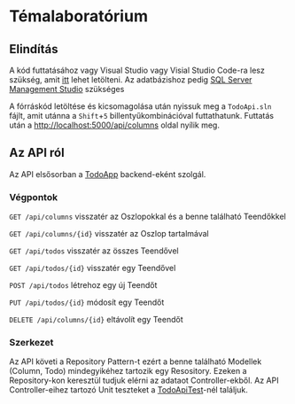 # Témalaboratórium

## Elindítás

A kód futtatásához vagy Visual Studio vagy Visial Studio Code-ra lesz szükség, amit [itt](https://visualstudio.microsoft.com/free-developer-offers/) lehet letölteni. Az adatbázishoz pedig [SQL Server Management Studio](https://docs.microsoft.com/en-us/sql/ssms/download-sql-server-management-studio-ssms?view=sql-server-ver15) szükséges

A fórráskód letöltése és kicsomagolása után nyissuk meg a `TodoApi.sln` fájlt, amit utánna a `Shift`+`5` billentyűkombinációval futtathatunk.
Futtatás után a [http://localhost:5000/api/columns](http://localhost:5000/api/columns) oldal nyílik meg.

## Az API ról

Az API elsősorban a [TodoApp](https://github.com/nudleee/react-todo-app) backend-eként szolgál. 

### Végpontok

`GET /api/columns` visszatér az Oszlopokkal és a benne található Teendőkkel

`GET /api/columns/{id}` visszatér az Oszlop tartalmával 

`GET /api/todos` visszatér az összes Teendővel

`GET /api/todos/{id}` visszatér egy Teendővel

`POST /api/todos` létrehoz egy új Teendőt

`PUT /api/todos/{id}` módosít egy Teendőt

`DELETE /api/columns/{id}` eltávolít egy Teendőt

### Szerkezet

Az API követi a Repository Pattern-t ezért a benne található Modellek (Column, Todo) mindegyikéhez tartozik egy Resository.
Ezeken a Repository-kon keresztül tudjuk elérni az adataot Controller-ekből. 
Az API Controller-eihez  tartozó Unit teszteket a [TodoApiTest](https://github.com/nudleee/todo-api/tree/master/TodoApiTest)-nél találjuk.
